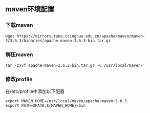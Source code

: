 <!--
 * @author: ares
 * @date: 2022-01-13 15:54:21
 * @lastEditTime: 2022-01-13 15:57:32
 * @lastEditors: ares
 * @description: 
 * 
-->
## maven环境配置

### 下载maven

```shell
wget https://mirrors.tuna.tsinghua.edu.cn/apache/maven/maven-3/3.6.3/binaries/apache-maven-3.6.3-bin.tar.gz
```

### 解压maven

```shell
tar -zxvf apache-maven-3.6.3-bin.tar.gz -C /usr/local/maven/
```

### 修改profile

在/etc/profile中添加以下配置

```
export MAVEN_HOME=/usr/local/maven/apache-maven-3.6.3
export PATH=$PATH:${MAVEN_HOME}/bin
```
